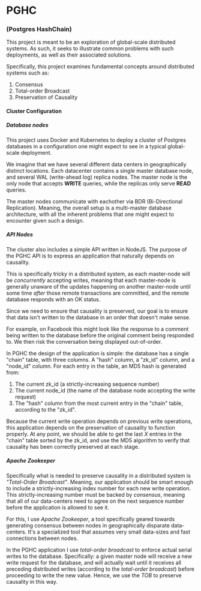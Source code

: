 PGHC
====

### (Postgres HashChain)

This project is meant to be an exploration of 
global-scale distributed systems. As such, it 
seeks to illustrate common problems with such
deployments, as well as their associated 
solutions.

Specifically, this project examines fundamental
concepts around distributed systems such as:

1. Consensus
2. Total-order Broadcast
3. Preservation of Causality

#### Cluster Configuration

##### Database nodes
This project uses Docker and Kubernetes to 
deploy a cluster of Postgres databases in a
configuration one might expect to see in a 
typical global-scale deployment.

We imagine that we have several different data 
centers in geographically distinct locations. 
Each datacenter contains a single master 
database node, and several WAL (write-ahead log)
replica nodes. The master node is the only 
node that accepts **WRITE** queries, while the
replicas only serve **READ** queries.

The master nodes communicate with eachother via
BDR (Bi-Directional Replication). Meaning, the
overall setup is a multi-master database architecture,
with all the inherent problems that one might 
expect to encounter given such a design.

##### API Nodes
The cluster also includes a simple API written in
NodeJS. The purpose of the PGHC API is to 
express an application that naturally depends on 
causality. 

This is specifically tricky in a distributed system, as each
master-node will be _concurrently_ accepting writes, 
meaning that each master-node is generally unaware of
the updates happening on another master-node until
some time _after_ those remote transactions are committed,
and the remote database responds with an OK status.

Since we need to ensure that causality is preserved,
our goal is to ensure that data isn't written to the 
database in an order that doesn't make sense.

For example, on Facebook this might look like the 
response to a comment being written to the database
before the original comment being responded to.
We then risk the conversation being displayed 
out-of-order.

In PGHC the design of the application is simple: 
the database has a single "chain" table, with three columns. 
A "hash" column, a "zk_id" column, and a 
"node_id" column. For each entry in the table, 
an MD5 hash is generated from:

1. The current zk_id (a strictly-increasing sequence number)
2. The current node_id (the name of the database node accepting the write request)
3. The "hash" column from the most current entry in the "chain" table, according to the "zk_id".

Because the current write operation depends on
previous write operations, this application depends
on the preservation of causality to function properly. 
At any point, we should be able to get the last _X_ entries
in the "chain" table sorted by the zk_id, and use
the MD5 algorithm to verify that causality has been
correctly preserved at each stage.

##### Apache Zookeeper
Specifically what is needed to preserve causality
in a distributed system is _"Total-Order Broadcast"_. 
Meaning, our application should be smart enough 
to include a strictly-increasing index number for
each new write operation. This strictly-increasing
number must be backed by _consensus_, meaning that 
all of our data-centers need to agree on the next
sequence number before the application is allowed
to see it.

For this, I use _Apache Zookeeper_, a tool specifically
geared towards generating consensus between nodes
in geographically disparate data-centers. It's a specialized tool
that assumes very small data-sizes and fast connections
between nodes.

In the PGHC application I use _total-order broadcast_
to enforce actual serial writes to the database. 
Specifically: a given master node will receive a 
new write request for the database, and will actually 
wait until it receives all preceding distributed writes
(according to the _total-order broadcast_) before proceeding
to write the new value. Hence, we use the _TOB_ to 
preserve causality in this way.